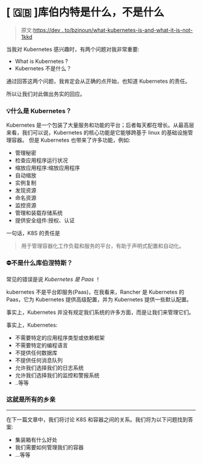 # [ 🇬🇧 ]库伯内特是什么，不是什么

> 原文:[https://dev . to/bzinoun/what-kubernetes-is-and-what-it-is-not-1kkd](https://dev.to/bzinoun/what-kubernetes-is-and-what-it-is-not-1kkd)

当我对 Kubernetes 感兴趣时，有两个问题对我非常重要:

*   What is Kubernetes ?
*   Kubernetes 不是什么？

通过回答这两个问题，我肯定会从正确的点开始，也知道 Kubernetes 的责任。

所以让我们对此做出务实的回应。

### [](#what-is-kubernetes-)💡什么是 Kubernetes？

Kubernetes 是一个包装了大量服务和功能的平台；后者每天都在增长。从最高层来看，我们可以说，Kubernetes 的核心功能是它能够跨基于 linux 的基础设施管理容器。
但是 Kubernetes 也带来了许多功能，例如:

*   管理秘密
*   检查应用程序运行状况
*   缩放应用程序:缩放应用程序
*   自动缩放
*   实例复制
*   发现资源
*   命名资源
*   监控资源
*   管理和装载存储系统
*   提供安全组件:授权、认证

一句话，K8S 的责任是

> 用于管理容器化工作负载和服务的平台，有助于声明式配置和自动化。

### [](#%EF%B8%8F-what-kubenetes-is-not-)⛔️不是什么库伯涅特斯？

常见的错误是说 *Kubernetes 是 Paas* ！

kubernetes 不是平台即服务(Paas)，在我看来，Rancher 是 Kubernetes 的 Paas，它为 Kubernetes 提供高级配置，并为 Kubernetes 提供一些默认配置。

事实上，Kubernetes 并没有规定我们系统的许多方面，而是让我们来管理它们。

事实上，Kubernetes:

*   不需要特定的应用程序类型或依赖框架
*   不需要特定的编程语言
*   不提供任何数据库
*   不提供任何消息队列
*   允许我们选择我们的日志系统
*   允许我们选择我们的监控和警报系统
*   ..等等

### [](#thats-all-folks)这就是所有的乡亲

* * *

在下一篇文章中，我们将讨论 K8S 和容器之间的关系。我们将为以下问题找到答案:

*   集装箱有什么好处
*   我们需要如何管理我们的容器
*   ...等等